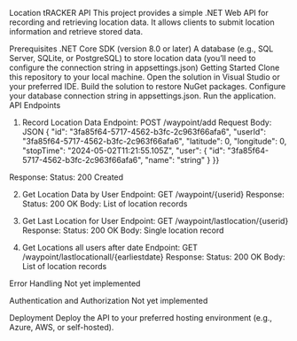 Location tRACKER API
This project provides a simple .NET Web API for recording and retrieving location data. It allows clients to submit location information and retrieve stored data.

Prerequisites
.NET Core SDK (version 8.0 or later)
A database (e.g., SQL Server, SQLite, or PostgreSQL) to store location data (you’ll need to configure the connection string in appsettings.json)
Getting Started
Clone this repository to your local machine.
Open the solution in Visual Studio or your preferred IDE.
Build the solution to restore NuGet packages.
Configure your database connection string in appsettings.json.
Run the application.
API Endpoints
1. Record Location Data
Endpoint: POST /waypoint/add
Request Body:
JSON
{
  "id": "3fa85f64-5717-4562-b3fc-2c963f66afa6",
  "userId": "3fa85f64-5717-4562-b3fc-2c963f66afa6",
  "latitude": 0,
  "longitude": 0,
  "stopTime": "2024-05-02T11:21:55.105Z",
  "user": {
    "id": "3fa85f64-5717-4562-b3fc-2c963f66afa6",
    "name": "string"
  }
}}

Response:
Status: 200 Created

2. Get Location Data by User
Endpoint: GET /waypoint/{userid}
Response:
Status: 200 OK
Body: List of location records

3. Get Last Location for User
Endpoint: GET /waypoint/lastlocation/{userid}
Response:
Status: 200 OK
Body: Single location record

3. Get Locations all users after date
Endpoint: GET /waypoint/lastlocationall/{earliestdate}
Response:
Status: 200 OK
Body: List of location records

Error Handling
Not yet implemented

Authentication and Authorization
Not yet implemented

Deployment
Deploy the API to your preferred hosting environment (e.g., Azure, AWS, or self-hosted).
